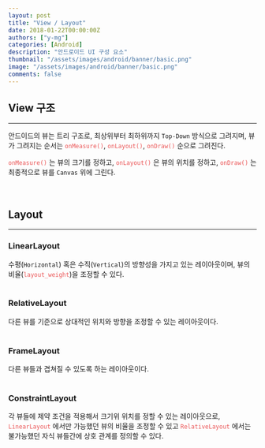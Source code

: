 ```yaml
---
layout: post
title: "View / Layout"
date: 2018-01-22T00:00:00Z
authors: ["y-mg"]
categories: [Android]
description: "안드로이드 UI 구성 요소"
thumbnail: "/assets/images/android/banner/basic.png"
image: "/assets/images/android/banner/basic.png"
comments: false
---
```


## View 구조
***
안드이드의 뷰는 트리 구조로, 최상위부터 최하위까지 `Top-Down` 방식으로 그려지며, 뷰가 그려지는 순서는 <code style="color: #eb5657;">onMeasure()</code>, <code style="color: #eb5657;">onLayout()</code>, <code style="color: #eb5657;">onDraw()</code> 순으로 그려진다.
<br/>

<code style="color: #eb5657;">onMeasure()</code> 는 뷰의 크기를 정하고, <code style="color: #eb5657;">onLayout()</code> 은 뷰의 위치를 정하고,  <code style="color: #eb5657;">onDraw()</code> 는 최종적으로 뷰를 `Canvas` 위에 그린다.
<br/>
<br/>
<br/>



## Layout
***
### LinearLayout
수평(`Horizontal`) 혹은 수직(`Vertical`)의 방향성을 가지고 있는 레이아웃이며, 뷰의 비율(<code style="color: #eb5657;">layout_weight</code>)을 조정할 수 있다.
<br/>
<br/>

### RelativeLayout
다른 뷰를 기준으로 상대적인 위치와 방향을 조정할 수 있는 레이아웃이다.
<br/>
<br/>

### FrameLayout
다른 뷰들과 겹쳐질 수 있도록 하는 레이아웃이다.
<br/>
<br/>

### ConstraintLayout
각 뷰들에 제약 조건을 적용해서 크기위 위치를 정할 수 있는 레이아웃으로, <code style="color: #eb5657;">LinearLayout</code> 에서만 가능했던 뷰의 비율을 조정할 수 있고 <code style="color: #eb5657;">RelativeLayout</code> 에서는 불가능했던 자식 뷰들간에 상호 관계를 정의할 수 있다.